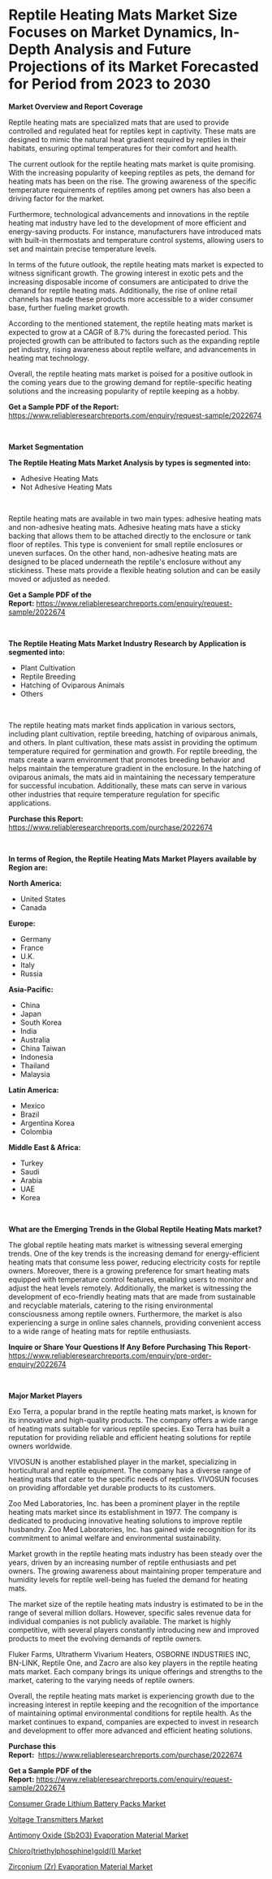 <p><h1>Reptile Heating Mats Market Size Focuses on Market Dynamics, In-Depth Analysis and Future Projections of its Market Forecasted for Period from 2023 to 2030</h1></p><p><strong>Market Overview and Report Coverage</strong></p>
<p><p>Reptile heating mats are specialized mats that are used to provide controlled and regulated heat for reptiles kept in captivity. These mats are designed to mimic the natural heat gradient required by reptiles in their habitats, ensuring optimal temperatures for their comfort and health.</p><p>The current outlook for the reptile heating mats market is quite promising. With the increasing popularity of keeping reptiles as pets, the demand for heating mats has been on the rise. The growing awareness of the specific temperature requirements of reptiles among pet owners has also been a driving factor for the market.</p><p>Furthermore, technological advancements and innovations in the reptile heating mat industry have led to the development of more efficient and energy-saving products. For instance, manufacturers have introduced mats with built-in thermostats and temperature control systems, allowing users to set and maintain precise temperature levels.</p><p>In terms of the future outlook, the reptile heating mats market is expected to witness significant growth. The growing interest in exotic pets and the increasing disposable income of consumers are anticipated to drive the demand for reptile heating mats. Additionally, the rise of online retail channels has made these products more accessible to a wider consumer base, further fueling market growth.</p><p>According to the mentioned statement, the reptile heating mats market is expected to grow at a CAGR of 8.7% during the forecasted period. This projected growth can be attributed to factors such as the expanding reptile pet industry, rising awareness about reptile welfare, and advancements in heating mat technology.</p><p>Overall, the reptile heating mats market is poised for a positive outlook in the coming years due to the growing demand for reptile-specific heating solutions and the increasing popularity of reptile keeping as a hobby.</p></p>
<p><strong>Get a Sample PDF of the Report:</strong> <a href="https://www.reliableresearchreports.com/enquiry/request-sample/2022674">https://www.reliableresearchreports.com/enquiry/request-sample/2022674</a></p>
<p>&nbsp;</p>
<p><strong>Market Segmentation</strong></p>
<p><strong>The Reptile Heating Mats Market Analysis by types is segmented into:</strong></p>
<p><ul><li>Adhesive Heating Mats</li><li>Not Adhesive Heating Mats</li></ul></p>
<p>&nbsp;</p>
<p><p>Reptile heating mats are available in two main types: adhesive heating mats and non-adhesive heating mats. Adhesive heating mats have a sticky backing that allows them to be attached directly to the enclosure or tank floor of reptiles. This type is convenient for small reptile enclosures or uneven surfaces. On the other hand, non-adhesive heating mats are designed to be placed underneath the reptile's enclosure without any stickiness. These mats provide a flexible heating solution and can be easily moved or adjusted as needed.</p></p>
<p><strong>Get a Sample PDF of the Report:</strong>&nbsp;<a href="https://www.reliableresearchreports.com/enquiry/request-sample/2022674">https://www.reliableresearchreports.com/enquiry/request-sample/2022674</a></p>
<p>&nbsp;</p>
<p><strong>The Reptile Heating Mats Market Industry Research by Application is segmented into:</strong></p>
<p><ul><li>Plant Cultivation</li><li>Reptile Breeding</li><li>Hatching of Oviparous Animals</li><li>Others</li></ul></p>
<p>&nbsp;</p>
<p><p>The reptile heating mats market finds application in various sectors, including plant cultivation, reptile breeding, hatching of oviparous animals, and others. In plant cultivation, these mats assist in providing the optimum temperature required for germination and growth. For reptile breeding, the mats create a warm environment that promotes breeding behavior and helps maintain the temperature gradient in the enclosure. In the hatching of oviparous animals, the mats aid in maintaining the necessary temperature for successful incubation. Additionally, these mats can serve in various other industries that require temperature regulation for specific applications.</p></p>
<p><strong>Purchase this Report:</strong>&nbsp; <a href="https://www.reliableresearchreports.com/purchase/2022674">https://www.reliableresearchreports.com/purchase/2022674</a></p>
<p>&nbsp;</p>
<p><strong>In terms of Region, the Reptile Heating Mats Market Players available by Region are:</strong></p>
<p>
    <p> <strong> North America: </strong>
        <ul>
            <li>United States</li>
            <li>Canada</li>
        </ul>
        </p> 
    <p> <strong> Europe: </strong>
        <ul>
            <li>Germany</li>
            <li>France</li>
            <li>U.K.</li>
            <li>Italy</li>
            <li>Russia</li>
        </ul>
        </p> 
    <p> <strong> Asia-Pacific: </strong>
        <ul>
            <li>China</li>
            <li>Japan</li>
            <li>South Korea</li>
            <li>India</li>
            <li>Australia</li>
            <li>China Taiwan</li>
            <li>Indonesia</li>
            <li>Thailand</li>
            <li>Malaysia</li>
        </ul>
        </p> 
    <p> <strong> Latin America: </strong>
        <ul>
            <li>Mexico</li>
            <li>Brazil</li>
            <li>Argentina Korea</li>
            <li>Colombia</li>
        </ul>
        </p> 
    <p> <strong> Middle East & Africa: </strong>
        <ul>
            <li>Turkey</li>
            <li>Saudi</li>
            <li>Arabia</li>
            <li>UAE</li>
            <li>Korea</li>
        </ul>
    </p>
    </p>
<p>&nbsp;</p>
<p><strong>What are the Emerging Trends in the Global Reptile Heating Mats market?</strong></p>
<p><p>The global reptile heating mats market is witnessing several emerging trends. One of the key trends is the increasing demand for energy-efficient heating mats that consume less power, reducing electricity costs for reptile owners. Moreover, there is a growing preference for smart heating mats equipped with temperature control features, enabling users to monitor and adjust the heat levels remotely. Additionally, the market is witnessing the development of eco-friendly heating mats that are made from sustainable and recyclable materials, catering to the rising environmental consciousness among reptile owners. Furthermore, the market is also experiencing a surge in online sales channels, providing convenient access to a wide range of heating mats for reptile enthusiasts.</p></p>
<p><strong>Inquire or Share Your Questions If Any Before Purchasing This Report</strong>- <a href="https://www.reliableresearchreports.com/enquiry/pre-order-enquiry/2022674">https://www.reliableresearchreports.com/enquiry/pre-order-enquiry/2022674</a></p>
<p>&nbsp;</p>
<p><strong>Major Market Players</strong></p>
<p><p>Exo Terra, a popular brand in the reptile heating mats market, is known for its innovative and high-quality products. The company offers a wide range of heating mats suitable for various reptile species. Exo Terra has built a reputation for providing reliable and efficient heating solutions for reptile owners worldwide.</p><p>VIVOSUN is another established player in the market, specializing in horticultural and reptile equipment. The company has a diverse range of heating mats that cater to the specific needs of reptiles. VIVOSUN focuses on providing affordable yet durable products to its customers.</p><p>Zoo Med Laboratories, Inc. has been a prominent player in the reptile heating mats market since its establishment in 1977. The company is dedicated to producing innovative heating solutions to improve reptile husbandry. Zoo Med Laboratories, Inc. has gained wide recognition for its commitment to animal welfare and environmental sustainability.</p><p>Market growth in the reptile heating mats industry has been steady over the years, driven by an increasing number of reptile enthusiasts and pet owners. The growing awareness about maintaining proper temperature and humidity levels for reptile well-being has fueled the demand for heating mats.</p><p>The market size of the reptile heating mats industry is estimated to be in the range of several million dollars. However, specific sales revenue data for individual companies is not publicly available. The market is highly competitive, with several players constantly introducing new and improved products to meet the evolving demands of reptile owners.</p><p>Fluker Farms, Ultratherm Vivarium Heaters, OSBORNE INDUSTRIES INC, BN-LINK, Reptile One, and Zacro are also key players in the reptile heating mats market. Each company brings its unique offerings and strengths to the market, catering to the varying needs of reptile owners.</p><p>Overall, the reptile heating mats market is experiencing growth due to the increasing interest in reptile keeping and the recognition of the importance of maintaining optimal environmental conditions for reptile health. As the market continues to expand, companies are expected to invest in research and development to offer more advanced and efficient heating solutions.</p></p>
<p><strong>Purchase this Report:</strong>&nbsp;&nbsp;<a href="https://www.reliableresearchreports.com/purchase/2022674">https://www.reliableresearchreports.com/purchase/2022674</a></p>
<p></p>
<p><strong>Get a Sample PDF of the Report:</strong>&nbsp;<a href="https://www.reliableresearchreports.com/enquiry/request-sample/2022674">https://www.reliableresearchreports.com/enquiry/request-sample/2022674</a></p>
<p><p><a href="https://github.com/dziulagalemab/Market-Research-Report-List-1/blob/main/consumer-grade-lithium-battery-packs-market.md">Consumer Grade Lithium Battery Packs Market</a></p><p><a href="https://github.com/jonneygiverf/Market-Research-Report-List-1/blob/main/voltage-transmitters-market.md">Voltage Transmitters Market</a></p><p><a href="https://medium.com/@sachintenrp23/antimony-oxide-sb2o3-evaporation-material-market-research-report-its-history-and-forecast-2023-448c095f65fa">Antimony Oxide (Sb2O3) Evaporation Material Market</a></p><p><a href="https://medium.com/@yuvrajsinghrp23/chloro-triethylphosphine-gold-i-market-competitive-analysis-market-trends-and-forecast-to-2030-0f20064f9330">Chloro(triethylphosphine)gold(I) Market</a></p><p><a href="https://medium.com/@sureshrainarp23/zirconium-zr-evaporation-material-market-size-reveals-the-best-marketing-channels-in-global-c1fb3a08e4e6">Zirconium (Zr) Evaporation Material Market</a></p></p>